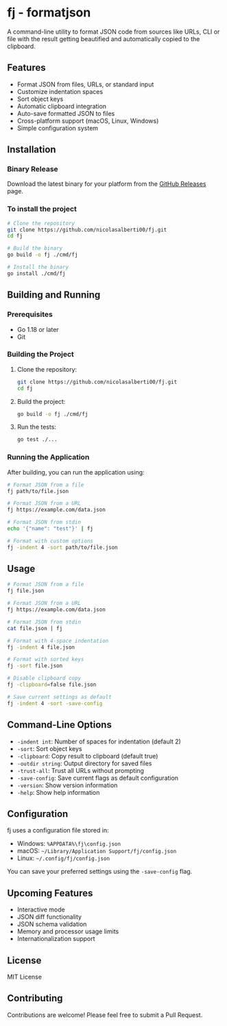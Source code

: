 # fj - formatjson

A command-line utility to format JSON code from sources like URLs, CLI or file with the result getting beautified and automatically copied to the clipboard.

## Features

- Format JSON from files, URLs, or standard input
- Customize indentation spaces
- Sort object keys
- Automatic clipboard integration
- Auto-save formatted JSON to files
- Cross-platform support (macOS, Linux, Windows)
- Simple configuration system

## Installation

### Binary Release

Download the latest binary for your platform from the [GitHub Releases](https://github.com/nicolasalberti00/fj/releases) page.

### To install the project

```bash
# Clone the repository
git clone https://github.com/nicolasalberti00/fj.git
cd fj

# Build the binary
go build -o fj ./cmd/fj

# Install the binary 
go install ./cmd/fj
```

## Building and Running

### Prerequisites

- Go 1.18 or later
- Git

### Building the Project

1. Clone the repository:
   ```bash
   git clone https://github.com/nicolasalberti00/fj.git
   cd fj
   ```

2. Build the project:
   ```bash
   go build -o fj ./cmd/fj
   ```

3. Run the tests:
   ```bash
   go test ./...
   ```

### Running the Application

After building, you can run the application using:

```bash
# Format JSON from a file
fj path/to/file.json

# Format JSON from a URL
fj https://example.com/data.json

# Format JSON from stdin
echo '{"name": "test"}' | fj

# Format with custom options
fj -indent 4 -sort path/to/file.json
```

## Usage

```bash
# Format JSON from a file
fj file.json

# Format JSON from a URL
fj https://example.com/data.json

# Format JSON from stdin
cat file.json | fj

# Format with 4-space indentation
fj -indent 4 file.json

# Format with sorted keys
fj -sort file.json

# Disable clipboard copy
fj -clipboard=false file.json

# Save current settings as default
fj -indent 4 -sort -save-config
```

## Command-Line Options

- `-indent int`: Number of spaces for indentation (default 2)
- `-sort`: Sort object keys
- `-clipboard`: Copy result to clipboard (default true)
- `-outdir string`: Output directory for saved files
- `-trust-all`: Trust all URLs without prompting
- `-save-config`: Save current flags as default configuration
- `-version`: Show version information
- `-help`: Show help information

## Configuration

fj uses a configuration file stored in:
- Windows: `%APPDATA%\fj\config.json`
- macOS: `~/Library/Application Support/fj/config.json`
- Linux: `~/.config/fj/config.json`

You can save your preferred settings using the `-save-config` flag.

## Upcoming Features

- Interactive mode
- JSON diff functionality
- JSON schema validation
- Memory and processor usage limits
- Internationalization support

## License

MIT License

## Contributing

Contributions are welcome! Please feel free to submit a Pull Request.
